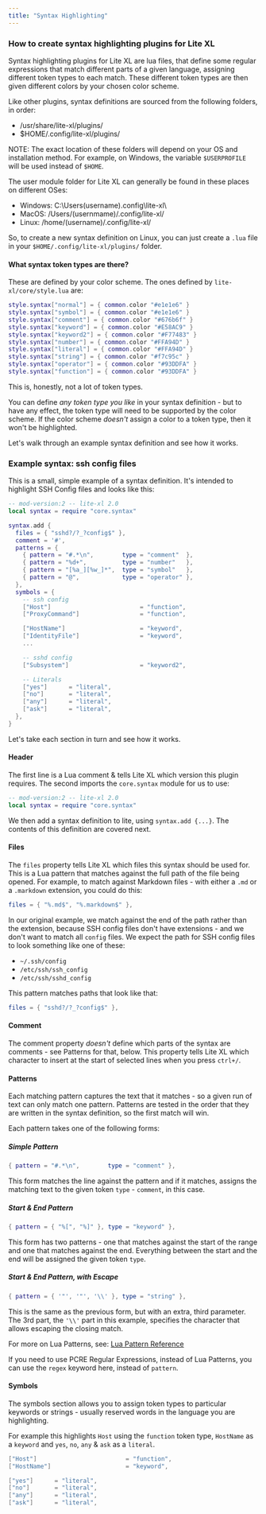 ```yaml
---
title: "Syntax Highlighting"
---
```


### How to create syntax highlighting plugins for Lite XL

Syntax highlighting plugins for Lite XL are lua files, that define some regular expressions that
match different parts of a given language, assigning different token types to each match.
These different token types are then given different colors by your chosen color scheme.

Like other plugins, syntax definitions are sourced from the following folders, in order:

- /usr/share/lite-xl/plugins/
- $HOME/.config/lite-xl/plugins/

NOTE: The exact location of these folders will depend on your OS and installation method. For example, on Windows, the variable `$USERPROFILE` will be used instead of `$HOME`.

The user module folder for Lite XL can generally be found in these places on different OSes:

- Windows: C:\Users\(username)\.config\lite-xl\
- MacOS: /Users/(usernmame)/.config/lite-xl/
- Linux: /home/(username)/.config/lite-xl/

So, to create a new syntax definition on Linux, you can just create a `.lua` file in your `$HOME/.config/lite-xl/plugins/` folder.

#### What syntax token types are there?

These are defined by your color scheme. The ones defined by `lite-xl/core/style.lua` are:

```lua
style.syntax["normal"] = { common.color "#e1e1e6" }
style.syntax["symbol"] = { common.color "#e1e1e6" }
style.syntax["comment"] = { common.color "#676b6f" }
style.syntax["keyword"] = { common.color "#E58AC9" }
style.syntax["keyword2"] = { common.color "#F77483" }
style.syntax["number"] = { common.color "#FFA94D" }
style.syntax["literal"] = { common.color "#FFA94D" }
style.syntax["string"] = { common.color "#f7c95c" }
style.syntax["operator"] = { common.color "#93DDFA" }
style.syntax["function"] = { common.color "#93DDFA" }
```

This is, honestly, not a lot of token types.

You can define _any token type you like_ in your syntax definition - but to have any effect, the token
type will need to be supported by the color scheme. If the color scheme _doesn't_ assign a color to a token type,
then it won't be highlighted.

Let's walk through an example syntax definition and see how it works.

### Example syntax: ssh config files

This is a small, simple example of a syntax definition. It's intended to highlight SSH Config files and looks like this:

```lua
-- mod-version:2 -- lite-xl 2.0
local syntax = require "core.syntax"

syntax.add {
  files = { "sshd?/?_?config$" },
  comment = '#',
  patterns = {
    { pattern = "#.*\n",        type = "comment"  },
    { pattern = "%d+",          type = "number"   },
    { pattern = "[%a_][%w_]*",  type = "symbol"   },
    { pattern = "@",            type = "operator" },
  },
  symbols = {
    -- ssh config
    ["Host"]                         = "function",
    ["ProxyCommand"]                 = "function",

    ["HostName"]                     = "keyword",
    ["IdentityFile"]                 = "keyword",
    ...

    -- sshd config
    ["Subsystem"]                    = "keyword2",

    -- Literals
    ["yes"]      = "literal",
    ["no"]       = "literal",
    ["any"]      = "literal",
    ["ask"]      = "literal",
  },
}
```

Let's take each section in turn and see how it works.

#### Header

The first line is a Lua comment & tells Lite XL which version this plugin requires. The second imports the `core.syntax` module
for us to use:

```lua
-- mod-version:2 -- lite-xl 2.0
local syntax = require "core.syntax"
```

We then add a syntax definition to lite, using `syntax.add {...}`. The contents of this definition are covered next.

#### Files

The `files` property tells Lite XL which files this syntax should be used for. This is a Lua pattern that matches against the full path of the file being opened. For example, to match against Markdown files - with either a `.md` or a `.markdown` extension,
you could do this:

```lua
files = { "%.md$", "%.markdown$" },
```

In our original example, we match against the end of the path rather than the extension, because SSH config files don't have extensions - and we don't want to match all `config` files. We expect the path for SSH config files to look something like one of these:

- `~/.ssh/config`
- `/etc/ssh/ssh_config`
- `/etc/ssh/sshd_config`

This pattern matches paths that look like that:

```lua
files = { "sshd?/?_?config$" },
```

#### Comment

The comment property _doesn't_ define which parts of the syntax are comments - see Patterns for that, below. This property tells Lite XL which character to insert at the start of selected lines when you press `ctrl+/`.

#### Patterns

Each matching pattern captures the text that it matches - so a given run of text can only match one pattern.
Patterns are tested in the order that they are written in the syntax definition, so the first match will win.

Each pattern takes one of the following forms:

##### Simple Pattern

```lua
{ pattern = "#.*\n",        type = "comment" },
```

This form matches the line against the pattern and if it matches, assigns the matching text to the given token `type` - `comment`, in this case.

##### Start & End Pattern

```lua
{ pattern = { "%[", "%]" }, type = "keyword" },
```

This form has two patterns - one that matches against the start of the range and one that matches against the end. Everything between the start and the end will be assigned the given token `type`.

##### Start & End Pattern, with Escape

```lua
{ pattern = { '"', '"', '\\' }, type = "string" },
```

This is the same as the previous form, but with an extra, third parameter.
The 3rd part, the `'\\'` part in this example, specifies the character that allows escaping the closing match.

For more on Lua Patterns, see: [Lua Pattern Reference](https://www.lua.org/manual/5.3/manual.html#6.4.1)

If you need to use PCRE Regular Expressions, instead of Lua Patterns, you can use the `regex` keyword here, instead of `pattern`.

#### Symbols

The symbols section allows you to assign token types to particular keywords or strings - usually reserved words in the language you are highlighting.

For example this highlights `Host` using the `function` token type, `HostName` as a `keyword` and `yes`, `no`, `any` & `ask` as a `literal`.

```lua
["Host"]                         = "function",
["HostName"]                     = "keyword",

["yes"]      = "literal",
["no"]       = "literal",
["any"]      = "literal",
["ask"]      = "literal",
```
